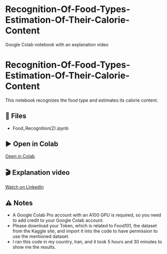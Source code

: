 # Recognition-Of-Food-Types-Estimation-Of-Their-Calorie-Content
Google Colab notebook with an explanation video

# Recognition-Of-Food-Types-Estimation-Of-Their-Calorie-Content

This notebook recognizes the food type and estimates its calorie content.

## 📂 Files
- Food_Recognition(2).ipynb

## ▶️ Open in Colab
[Open in Colab](https://colab.research.google.com/github/katayoontech-spec/Recognition-Of-Food-Types-Estimation-Of-Their-Calorie-Content/blob/main/Food_Recognition%20(4).ipynb)

## 🎬 Explanation video
[Watch on LinkedIn](https://www.linkedin.com/feed/update/urn:li:activity:7386385099535228928/)

## ⚠️ Notes
- A Google Colab Pro account with an A100 GPU is required, so you need to add credit to your Google Colab account.
- Please download your Token, which is related to Food101, the dataset from the Kaggle site, and import it into the code to have permission to use the mentioned dataset.
- I ran this code in my country, Iran, and it took 5 hours and 30 minutes to show me the results. 

